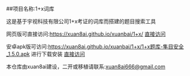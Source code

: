 ##项目名称:1+x词库

这是基于宇视科技有限公司1+x考证的词库而搭建的题目搜索工具

网页版可直接访问:https://xuan8ai.github.io/xuanbai/1+x/
[直接访问](https://xuan8ai.github.io/xuanbai/1+x/)

安卓apk版可访问:https://xuan8ai.github.io/xuanbai/1+x/1+x题库-隼目安全_1.5.0.apk
进行下载安装
[直接访问](https://xuan8ai.github.io/xuanbai/1+x/1+x题库-隼目安全_1.5.0.apk)

本仓库由xuan8ai建设，二开或移植请联系:xuan8ai666@gmail.com
